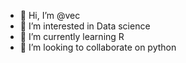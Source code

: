 - 👋 Hi, I’m @vec
- 👀 I’m interested in Data science
- 🌱 I’m currently learning R
- 💞️ I’m looking to collaborate on python


<!---
vec/vec is a ✨ special ✨ repository because its `README.md` (this file) appears on your GitHub profile.
You can click the Preview link to take a look at your changes.
--->
